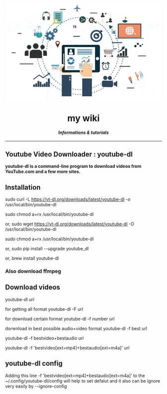 
<p align="center">
	<img src="logo.png" align="center" >
</p>

<h1 align="center">my wiki</h1>
<h4 align="center"><i>Informations & tutorials</i> </h4>


---





## Youtube Video Downloader : youtube-dl

**youtube-dl is a command-line program to download videos from YouTube.com and a few more sites.**

## Installation
sudo curl -L https://yt-dl.org/downloads/latest/youtube-dl -o /usr/local/bin/youtube-dl

sudo chmod a+rx /usr/local/bin/youtube-dl

or, 
sudo wget https://yt-dl.org/downloads/latest/youtube-dl -O /usr/local/bin/youtube-dl

sudo chmod a+rx /usr/local/bin/youtube-dl

or,
sudo pip install --upgrade youtube_dl

or,
brew install youtube-dl



### Also download ffmpeg

## Download videos

youtube-dl url

for getting all format 
youtube-dl -F url

for download certain format 
youtube-dl -f number url

dorwnload in best possible audio+video format
youtube-dl -f best url

youtube-dl -f bestvideo+bestaudio url

youtube-dl -f 'bestvideo[ext=mp4]+bestaudio[ext=m4a]' url

## youtube-dl config
Adding this line -f 'bestvideo[ext=mp4]+bestaudio[ext=m4a]' to the ~/.config/youtube-dl/config will help to set defalut
and it also can be ignore very easily by --ignore-config



